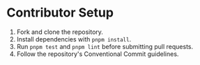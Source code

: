 # Contributor Setup

1. Fork and clone the repository.
2. Install dependencies with `pnpm install`.
3. Run `pnpm test` and `pnpm lint` before submitting pull requests.
4. Follow the repository's Conventional Commit guidelines.
